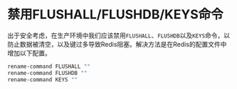 # 禁用FLUSHALL/FLUSHDB/KEYS命令

出于安全考虑，在生产环境中我们应该禁用`FLUSHALL`、`FLUSHDB`以及`KEYS`命令，以防止数据被清空，以及键过多导致Redis阻塞。解决方法是在Redis的配置文件中增加以下配置。

```bash
rename-command FLUSHALL ""
rename-command FLUSHDB ""
rename-command KEYS ""
```
